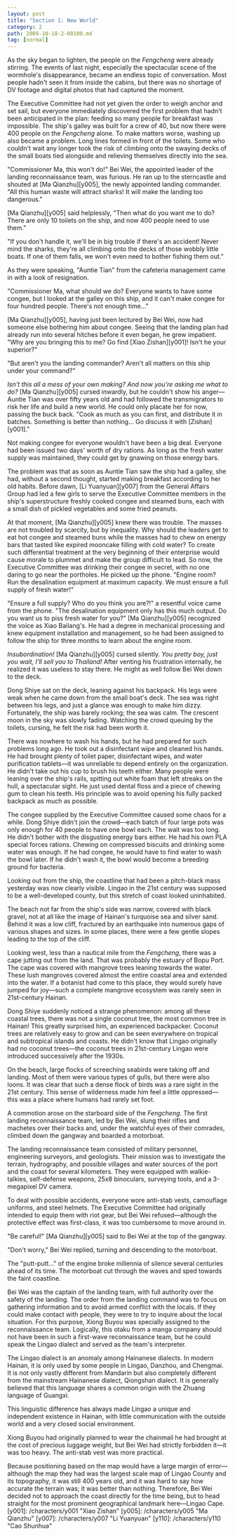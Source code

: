 ```yaml
---
layout: post
title: "Section 1: New World"
category: 2
path: 2009-10-18-2-00100.md
tag: [normal]
---
```


As the sky began to lighten, the people on the *Fengcheng* were already stirring. The events of last night, especially the spectacular scene of the wormhole's disappearance, became an endless topic of conversation. Most people hadn't seen it from inside the cabins, but there was no shortage of DV footage and digital photos that had captured the moment.

The Executive Committee had not yet given the order to weigh anchor and set sail, but everyone immediately discovered the first problem that hadn't been anticipated in the plan: feeding so many people for breakfast was impossible. The ship's galley was built for a crew of 40, but now there were 400 people on the *Fengcheng* alone. To make matters worse, washing up also became a problem. Long lines formed in front of the toilets. Some who couldn't wait any longer took the risk of climbing onto the swaying decks of the small boats tied alongside and relieving themselves directly into the sea.

"Commissioner Ma, this won't do!" Bei Wei, the appointed leader of the landing reconnaissance team, was furious. He ran up to the sterncastle and shouted at [Ma Qianzhu][y005], the newly appointed landing commander. "All this human waste will attract sharks! It will make the landing too dangerous."

[Ma Qianzhu][y005] said helplessly, "Then what do you want me to do? There are only 10 toilets on the ship, and now 400 people need to use them."

"If you don't handle it, we'll be in big trouble if there's an accident! Never mind the sharks, they're all climbing onto the decks of those wobbly little boats. If one of them falls, we won't even need to bother fishing them out."

As they were speaking, "Auntie Tian" from the cafeteria management came in with a look of resignation.

"Commissioner Ma, what should we do? Everyone wants to have some congee, but I looked at the galley on this ship, and it can't make congee for four hundred people. There's not enough time..."

[Ma Qianzhu][y005], having just been lectured by Bei Wei, now had someone else bothering him about congee. Seeing that the landing plan had already run into several hitches before it even began, he grew impatient. "Why are you bringing this to me? Go find [Xiao Zishan][y001]! Isn't he your superior?"

"But aren't you the landing commander? Aren't all matters on this ship under your command?"

*Isn't this all a mess of your own making? And now you're asking me what to do?* [Ma Qianzhu][y005] cursed inwardly, but he couldn't show his anger—Auntie Tian was over fifty years old and had followed the transmigrators to risk her life and build a new world. He could only placate her for now, passing the buck back. "Cook as much as you can first, and distribute it in batches. Something is better than nothing... Go discuss it with [Zishan][y001]."

Not making congee for everyone wouldn't have been a big deal. Everyone had been issued two days' worth of dry rations. As long as the fresh water supply was maintained, they could get by gnawing on those energy bars.

The problem was that as soon as Auntie Tian saw the ship had a galley, she had, without a second thought, started making breakfast according to her old habits. Before dawn, [Li Yuanyuan][y007] from the General Affairs Group had led a few girls to serve the Executive Committee members in the ship's superstructure freshly cooked congee and steamed buns, each with a small dish of pickled vegetables and some fried peanuts.

At that moment, [Ma Qianzhu][y005] knew there was trouble. The masses are not troubled by scarcity, but by inequality. Why should the leaders get to eat hot congee and steamed buns while the masses had to chew on energy bars that tasted like expired mooncake filling with cold water? To create such differential treatment at the very beginning of their enterprise would cause morale to plummet and make the group difficult to lead. So now, the Executive Committee was drinking their congee in secret, with no one daring to go near the portholes. He picked up the phone. "Engine room? Run the desalination equipment at maximum capacity. We must ensure a full supply of fresh water!"

"Ensure a full supply? Who do you think you are?!" a resentful voice came from the phone. "The desalination equipment only has this much output. Do you want us to piss fresh water for you?" [Ma Qianzhu][y005] recognized the voice as Xiao Bailang's. He had a degree in mechanical processing and knew equipment installation and management, so he had been assigned to follow the ship for three months to learn about the engine room.

*Insubordination!* [Ma Qianzhu][y005] cursed silently. *You pretty boy, just you wait, I'll sell you to Thailand!* After venting his frustration internally, he realized it was useless to stay there. He might as well follow Bei Wei down to the deck.

Dong Shiye sat on the deck, leaning against his backpack. His legs were weak when he came down from the small boat's deck. The sea was right between his legs, and just a glance was enough to make him dizzy. Fortunately, the ship was barely rocking; the sea was calm. The crescent moon in the sky was slowly fading. Watching the crowd queuing by the toilets, cursing, he felt the risk had been worth it.

There was nowhere to wash his hands, but he had prepared for such problems long ago. He took out a disinfectant wipe and cleaned his hands. He had brought plenty of toilet paper, disinfectant wipes, and water purification tablets—it was unreliable to depend entirely on the organization. He didn't take out his cup to brush his teeth either. Many people were leaning over the ship's rails, spitting out white foam that left streaks on the hull, a spectacular sight. He just used dental floss and a piece of chewing gum to clean his teeth. His principle was to avoid opening his fully packed backpack as much as possible.

The congee supplied by the Executive Committee caused some chaos for a while. Dong Shiye didn't join the crowd—each batch of four large pots was only enough for 40 people to have one bowl each. The wait was too long. He didn't bother with the disgusting energy bars either. He had his own PLA special forces rations. Chewing on compressed biscuits and drinking some water was enough. If he had congee, he would have to find water to wash the bowl later. If he didn't wash it, the bowl would become a breeding ground for bacteria.

Looking out from the ship, the coastline that had been a pitch-black mass yesterday was now clearly visible. Lingao in the 21st century was supposed to be a well-developed county, but this stretch of coast looked uninhabited.

The beach not far from the ship's side was narrow, covered with black gravel, not at all like the image of Hainan's turquoise sea and silver sand. Behind it was a low cliff, fractured by an earthquake into numerous gaps of various shapes and sizes. In some places, there were a few gentle slopes leading to the top of the cliff.

Looking west, less than a nautical mile from the *Fengcheng*, there was a cape jutting out from the land. That was probably the estuary of Bopu Port. The cape was covered with mangrove trees leaning towards the water. These lush mangroves covered almost the entire coastal area and extended into the water. If a botanist had come to this place, they would surely have jumped for joy—such a complete mangrove ecosystem was rarely seen in 21st-century Hainan.

Dong Shiye suddenly noticed a strange phenomenon: among all these coastal trees, there was not a single coconut tree, the most common tree in Hainan! This greatly surprised him, an experienced backpacker. Coconut trees are relatively easy to grow and can be seen everywhere on tropical and subtropical islands and coasts. He didn't know that Lingao originally had no coconut trees—the coconut trees in 21st-century Lingao were introduced successively after the 1930s.

On the beach, large flocks of screeching seabirds were taking off and landing. Most of them were various types of gulls, but there were also loons. It was clear that such a dense flock of birds was a rare sight in the 21st century. This sense of wilderness made him feel a little oppressed—this was a place where humans had rarely set foot.

A commotion arose on the starboard side of the *Fengcheng*. The first landing reconnaissance team, led by Bei Wei, slung their rifles and machetes over their backs and, under the watchful eyes of their comrades, climbed down the gangway and boarded a motorboat.

The landing reconnaissance team consisted of military personnel, engineering surveyors, and geologists. Their mission was to investigate the terrain, hydrography, and possible villages and water sources of the port and the coast for several kilometers. They were equipped with walkie-talkies, self-defense weapons, 25x8 binoculars, surveying tools, and a 3-megapixel DV camera.

To deal with possible accidents, everyone wore anti-stab vests, camouflage uniforms, and steel helmets. The Executive Committee had originally intended to equip them with riot gear, but Bei Wei refused—although the protective effect was first-class, it was too cumbersome to move around in.

"Be careful!" [Ma Qianzhu][y005] said to Bei Wei at the top of the gangway.

"Don't worry," Bei Wei replied, turning and descending to the motorboat.

The "putt-putt..." of the engine broke millennia of silence several centuries ahead of its time. The motorboat cut through the waves and sped towards the faint coastline.

Bei Wei was the captain of the landing team, with full authority over the safety of the landing. The order from the landing command was to focus on gathering information and to avoid armed conflict with the locals. If they could make contact with people, they were to try to inquire about the local situation. For this purpose, Xiong Buyou was specially assigned to the reconnaissance team. Logically, this otaku from a manga company should not have been in such a first-wave reconnaissance team, but he could speak the Lingao dialect and served as the team's interpreter.

The Lingao dialect is an anomaly among Hainanese dialects. In modern Hainan, it is only used by some people in Lingao, Danzhou, and Chengmai. It is not only vastly different from Mandarin but also completely different from the mainstream Hainanese dialect, Qiongshan dialect. It is generally believed that this language shares a common origin with the Zhuang language of Guangxi.

This linguistic difference has always made Lingao a unique and independent existence in Hainan, with little communication with the outside world and a very closed social environment.

Xiong Buyou had originally planned to wear the chainmail he had brought at the cost of precious luggage weight, but Bei Wei had strictly forbidden it—it was too heavy. The anti-stab vest was more practical.

Because positioning based on the map would have a large margin of error—although the map they had was the largest scale map of Lingao County and its topography, it was still 400 years old, and it was hard to say how accurate the terrain was; it was better than nothing. Therefore, Bei Wei decided not to approach the coast directly for the time being, but to head straight for the most prominent geographical landmark here—Lingao Cape.
[y001]: /characters/y001 "Xiao Zishan"
[y005]: /characters/y005 "Ma Qianzhu"
[y007]: /characters/y007 "Li Yuanyuan"
[y110]: /characters/y110 "Cao Shunhua"